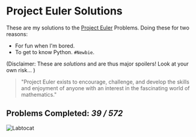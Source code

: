 # Project Euler Solutions

These are my solutions to the [Project Euler](https://projecteuler.net/) Problems. 
Doing these for two reasons: 
* For fun when I'm bored. 
* To get to know Python. `#Newbie`.

(Disclaimer: These are *solutions* and are thus major spoilers! Look at your own risk... )

> "Project Euler exists to encourage, challenge, and develop the skills and 
> enjoyment of anyone with an interest in the fascinating world of mathematics."

## Problems Completed: _39 / 572_

![Labtocat](https://octodex.github.com/images/labtocat.png)
